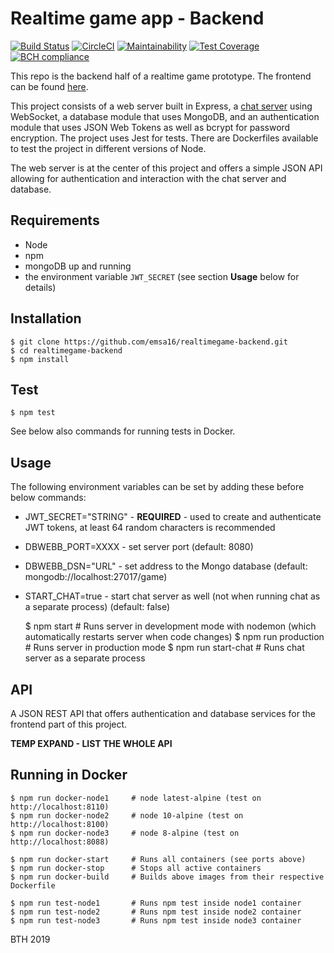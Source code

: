 # Realtime game app - Backend

[![Build Status](https://travis-ci.org/emsa16/realtimegame-backend.svg?branch=master)](https://travis-ci.org/emsa16/realtimegame-backend)
[![CircleCI](https://circleci.com/gh/emsa16/realtimegame-backend.svg?style=svg)](https://circleci.com/gh/emsa16/realtimegame-backend)
[![Maintainability](https://api.codeclimate.com/v1/badges/6ae0f826a811495d302b/maintainability)](https://codeclimate.com/github/emsa16/realtimegame-backend/maintainability)
[![Test Coverage](https://api.codeclimate.com/v1/badges/6ae0f826a811495d302b/test_coverage)](https://codeclimate.com/github/emsa16/realtimegame-backend/test_coverage)
[![BCH compliance](https://bettercodehub.com/edge/badge/emsa16/realtimegame-backend?branch=master)](https://bettercodehub.com/results/emsa16/realtimegame-backend)

This repo is the backend half of a realtime game prototype. The frontend can be found [here](https://github.com/emsa16/realtimegame-frontend).

This project consists of a web server built in Express, a [chat server](https://www.npmjs.com/package/@emsa16/chat-server) using WebSocket, a database module that uses MongoDB, and an authentication module that uses JSON Web Tokens as well as bcrypt for password encryption. The project uses Jest for tests. There are Dockerfiles available to test the project in different versions of Node.

The web server is at the center of this project and offers a simple JSON API allowing for authentication and interaction with the chat server and database.


## Requirements
- Node
- npm
- mongoDB up and running
- the environment variable `JWT_SECRET` (see section **Usage** below for details)

## Installation
    $ git clone https://github.com/emsa16/realtimegame-backend.git
    $ cd realtimegame-backend
    $ npm install


## Test
    $ npm test

See below also commands for running tests in Docker.


## Usage
The following environment variables can be set by adding these before below commands:
- JWT_SECRET="STRING" - **REQUIRED** - used to create and authenticate JWT tokens, at least 64 random characters is recommended
- DBWEBB_PORT=XXXX - set server port (default: 8080)
- DBWEBB_DSN="URL" - set address to the Mongo database (default: mongodb://localhost:27017/game)
- START_CHAT=true - start chat server as well (not when running chat as a separate process) (default: false)

    $ npm start                 # Runs server in development mode with nodemon (which automatically restarts server when code changes)
    $ npm run production        # Runs server in production mode
    $ npm run start-chat        # Runs chat server as a separate process


## API
A JSON REST API that offers authentication and database services for the frontend part of this project.

**TEMP EXPAND - LIST THE WHOLE API**


## Running in Docker
    $ npm run docker-node1     # node latest-alpine (test on http://localhost:8110)
    $ npm run docker-node2     # node 10-alpine (test on http://localhost:8100)
    $ npm run docker-node3     # node 8-alpine (test on http://localhost:8088)

    $ npm run docker-start     # Runs all containers (see ports above)
    $ npm run docker-stop      # Stops all active containers
    $ npm run docker-build     # Builds above images from their respective Dockerfile

    $ npm run test-node1       # Runs npm test inside node1 container
    $ npm run test-node2       # Runs npm test inside node2 container
    $ npm run test-node3       # Runs npm test inside node3 container


BTH 2019
